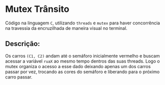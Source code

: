 # Mutex Trânsito
Código na linguagem `C`, utilizando `threads` e `mutex` para haver concorrência na travessia da encruzilhada de maneira visual no terminal.

## Descrição:
Os carros `(C1, C2)` andam até o semáforo inicialmente vermelho e buscam acessar a variável `ruaX` ao mesmo tempo dentros das suas threads. Logo o mutex organiza o acesso a esse dado deixando apenas um dos carros passar por vez, trocando as cores do semáforo e liberando para o próximo carro passar.
